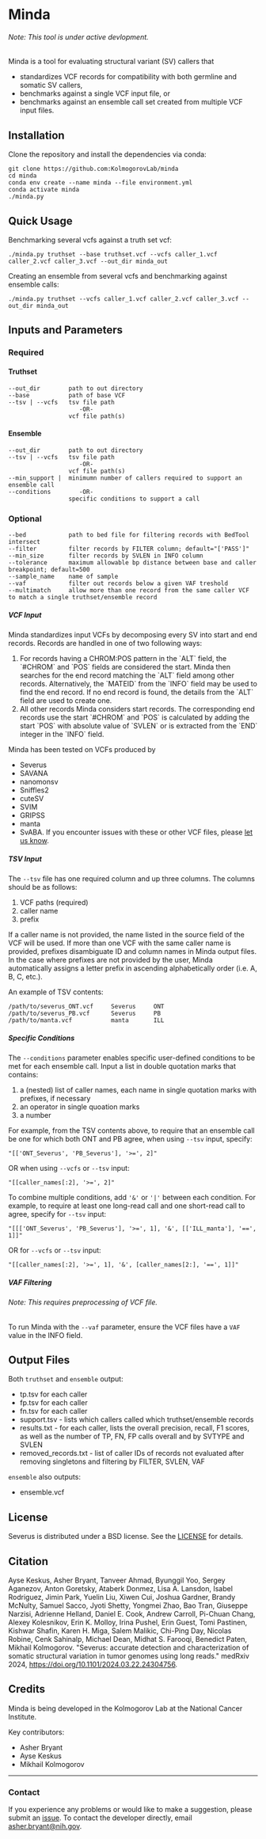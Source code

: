 # Minda
###### Note: This tool is under active devlopment.

Minda is a tool for evaluating structural variant (SV) callers that
* standardizes VCF records for compatibility with both germline and somatic SV callers,
* benchmarks against a single VCF input file, or
* benchmarks against an ensemble call set created from multiple VCF input files.

## Installation

Clone the repository and install the dependencies via conda:

```
git clone https://github.com:KolmogorovLab/minda
cd minda
conda env create --name minda --file environment.yml
conda activate minda
./minda.py
```

## Quick Usage

Benchmarking several vcfs against a truth set vcf:

```
./minda.py truthset --base truthset.vcf --vcfs caller_1.vcf caller_2.vcf caller_3.vcf --out_dir minda_out
```

Creating an ensemble from several vcfs and benchmarking against ensemble calls:

```
./minda.py truthset --vcfs caller_1.vcf caller_2.vcf caller_3.vcf --out_dir minda_out
```

## Inputs and Parameters

### Required

#### Truthset

```
--out_dir        path to out directory
--base           path of base VCF
--tsv | --vcfs   tsv file path
                    -OR-
                 vcf file path(s)
```
#### Ensemble
```
--out_dir        path to out directory
--tsv | --vcfs   tsv file path
                    -OR-
                 vcf file path(s)
--min_support |  minimumn number of callers required to support an ensemble call
--conditions        -OR-
                 specific conditions to support a call
```

### Optional
```
--bed            path to bed file for filtering records with BedTool intersect
--filter         filter records by FILTER column; default="['PASS']"
--min_size       filter records by SVLEN in INFO column
--tolerance      maximum allowable bp distance between base and caller breakpoint; default=500
--sample_name    name of sample
--vaf            filter out records below a given VAF treshold
--multimatch     allow more than one record from the same caller VCF to match a single truthset/ensemble record
```
##### VCF Input
Minda standardizes input VCFs by decomposing every SV into start and end records. Records are handled in one of two following ways:
<ol>
    <li>For records having a CHROM:POS pattern in the `ALT` field, the `#CHROM` and `POS` fields are considered the start. Minda then searches for the end record matching the `ALT` field among other records. Alternatively, the `MATEID` from the `INFO` field may be used to find the end record. If no end record is found, the details from the `ALT` field are used to create one.  </li>
    <li>All other records Minda considers start records. The corresponding end records use the start `#CHROM` and `POS` is calculated by adding the start `POS` with absolute value of `SVLEN` or is extracted from the `END` integer in the `INFO` field. </li> 
</ol>
Minda has been tested on VCFs produced by

* Severus
* SAVANA
* nanomonsv
* Sniffles2
* cuteSV
* SVIM
* GRIPSS
* manta
* SvABA.
If you encounter issues with these or other VCF files, please [let us know](https://github.com/KolmogorovLab/minda/issues). 

##### TSV Input
The `--tsv` file has one required column and up three columns. The columns should be as follows:
<ol>
    <li>VCF paths (required)</li>
    <li>caller name</li>
    <li>prefix</li>  
</ol>
If a caller name is not provided, the name listed in the source field of the VCF will be used. If more than one VCF with the same caller name is provided, prefixes disambiguate ID and column names in Minda output files. In the case where prefixes are not provided by the user, Minda automatically assigns a letter prefix in ascending alphabetically order (i.e. A, B, C, etc.).

An example of TSV contents:
```
/path/to/severus_ONT.vcf     Severus     ONT
/path/to/severus_PB.vcf      Severus     PB
/path/to/manta.vcf           manta       ILL
```
##### Specific Conditions
The `--conditions` parameter enables specific user-defined conditions to be met for each ensemble call. Input a list in double quotation marks that contains:

<ol>
    <li>a (nested) list of caller names, each name in single quotation marks with prefixes, if necessary</li>
    <li>an operator in single quoation marks</li>
    <li>a number</li>  
</ol>

For example, from the TSV contents above, to require that an ensemble call be one for which both ONT and PB agree, when using `--tsv` input, specify:
```
"[['ONT_Severus', 'PB_Severus'], '>=', 2]"
```
OR when using `--vcfs` or `--tsv` input:
```
"[[caller_names[:2], '>=', 2]"
```

To combine multiple conditions, add `'&'` or `'|'` between each condition.
For example, to require at least one long-read call and one short-read call to agree, specify for `--tsv` input:
```
"[[['ONT_Severus', 'PB_Severus'], '>=', 1], '&', [['ILL_manta'], '==', 1]]"
```
OR for `--vcfs` or `--tsv` input:
```
"[[caller_names[:2], '>=', 1], '&', [caller_names[2:], '==', 1]]"
```
##### VAF Filtering
###### Note: This requires preprocessing of VCF file.
To run Minda with the `--vaf` parameter, ensure the VCF files have a `VAF` value in the INFO field.  

## Output Files
Both `truthset` and `ensemble` output:
* tp.tsv for each caller
* fp.tsv for each caller
* fn.tsv for each caller
* support.tsv - lists which callers called which truthset/ensemble records
* results.txt - for each caller, lists the overall precision, recall, F1 scores, as well as the number of TP, FN, FP calls overall and by SVTYPE and SVLEN
* removed_records.txt - list of caller IDs of records not evaluated after removing singletons and filtering by FILTER, SVLEN, VAF

`ensemble` also outputs:
* ensemble.vcf

License
-------

Severus is distributed under a BSD license. See the [LICENSE](LICENSE) for details.

Citation
-------
Ayse Keskus, Asher Bryant, Tanveer Ahmad, Byunggil Yoo, Sergey Aganezov, Anton Goretsky, Ataberk Donmez, Lisa A. Lansdon, Isabel Rodriguez, Jimin Park, Yuelin Liu, Xiwen Cui, Joshua Gardner, Brandy McNulty, Samuel Sacco, Jyoti Shetty, Yongmei Zhao, Bao Tran, Giuseppe Narzisi, Adrienne Helland, Daniel E. Cook, Andrew Carroll, Pi-Chuan Chang, Alexey Kolesnikov, Erin K. Molloy, Irina Pushel, Erin Guest, Tomi Pastinen, Kishwar Shafin, Karen H. Miga, Salem Malikic, Chi-Ping Day, Nicolas Robine, Cenk Sahinalp, Michael Dean, Midhat S. Farooqi, Benedict Paten, Mikhail Kolmogorov. "Severus: accurate detection and characterization of somatic structural variation in tumor genomes using long reads." medRxiv 2024, https://doi.org/10.1101/2024.03.22.24304756.

Credits
-------

Minda is being developed in the Kolmogorov Lab at the National Cancer Institute.

Key contributors:

* Asher Bryant
* Ayse Keskus
* Mikhail Kolmogorov

---
### Contact
If you experience any problems or would like to make a suggestion, please submit an [issue](https://github.com/KolmogorovLab/minda/issues).
To contact the developer directly, email asher.bryant@nih.gov.

